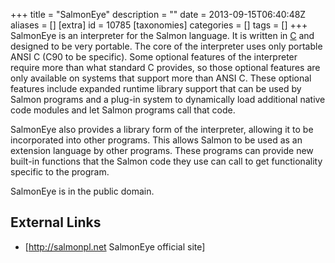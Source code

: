 +++
title = "SalmonEye"
description = ""
date = 2013-09-15T06:40:48Z
aliases = []
[extra]
id = 10785
[taxonomies]
categories = []
tags = []
+++
SalmonEye is an interpreter for the Salmon language.  It is written in [C](https://rosettacode.org/wiki/C) and designed to be very portable.  The core of the interpreter uses only portable ANSI C (C90 to be specific).  Some optional features of the interpreter require more than what standard C provides, so those optional features are only available on systems that support more than ANSI C.  These optional features include expanded runtime library support that can be used by Salmon programs and a plug-in system to dynamically load additional native code modules and let Salmon programs call that code.

SalmonEye also provides a library form of the interpreter, allowing it to be incorporated into other programs.  This allows Salmon to be used as an extension language by other programs.  These programs can provide new built-in functions that the Salmon code they use can call to get functionality specific to the program.

SalmonEye is in the public domain.

## External Links
* [http://salmonpl.net SalmonEye official site]
